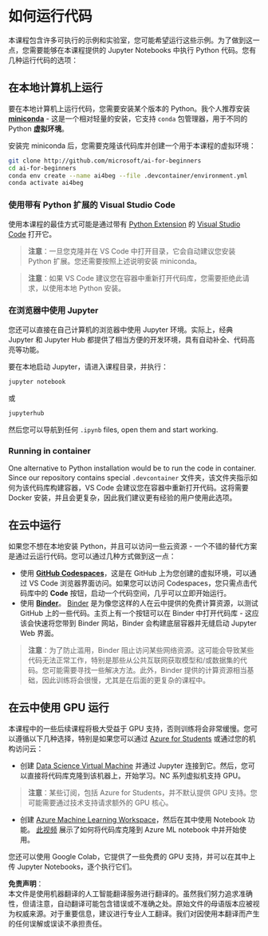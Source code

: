# 如何运行代码

本课程包含许多可执行的示例和实验室，您可能希望运行这些示例。为了做到这一点，您需要能够在本课程提供的 Jupyter Notebooks 中执行 Python 代码。您有几种运行代码的选项：

## 在本地计算机上运行

要在本地计算机上运行代码，您需要安装某个版本的 Python。我个人推荐安装 **[miniconda](https://conda.io/en/latest/miniconda.html)** - 这是一个相对轻量的安装，它支持 `conda` 包管理器，用于不同的 Python **虚拟环境**。

安装完 miniconda 后，您需要克隆该代码库并创建一个用于本课程的虚拟环境：

```bash
git clone http://github.com/microsoft/ai-for-beginners
cd ai-for-beginners
conda env create --name ai4beg --file .devcontainer/environment.yml
conda activate ai4beg
```

### 使用带有 Python 扩展的 Visual Studio Code

使用本课程的最佳方式可能是通过带有 [Python Extension](https://marketplace.visualstudio.com/items?itemName=ms-python.python&WT.mc_id=academic-77998-cacaste) 的 [Visual Studio Code](http://code.visualstudio.com/?WT.mc_id=academic-77998-cacaste) 打开它。

> **注意**：一旦您克隆并在 VS Code 中打开目录，它会自动建议您安装 Python 扩展。您还需要按照上述说明安装 miniconda。

> **注意**：如果 VS Code 建议您在容器中重新打开代码库，您需要拒绝此请求，以使用本地 Python 安装。

### 在浏览器中使用 Jupyter

您还可以直接在自己计算机的浏览器中使用 Jupyter 环境。实际上，经典 Jupyter 和 Jupyter Hub 都提供了相当方便的开发环境，具有自动补全、代码高亮等功能。

要在本地启动 Jupyter，请进入课程目录，并执行：

```bash
jupyter notebook
```
或
```bash
jupyterhub
```
然后您可以导航到任何 `.ipynb` files, open them and start working.

### Running in container

One alternative to Python installation would be to run the code in container. Since our repository contains special `.devcontainer` 文件夹，该文件夹指示如何为该代码库构建容器，VS Code 会建议您在容器中重新打开代码。这将需要 Docker 安装，并且会更复杂，因此我们建议更有经验的用户使用此选项。

## 在云中运行

如果您不想在本地安装 Python，并且可以访问一些云资源 - 一个不错的替代方案是通过云运行代码。您可以通过几种方式做到这一点：

* 使用 **[GitHub Codespaces](https://github.com/features/codespaces)**，这是在 GitHub 上为您创建的虚拟环境，可以通过 VS Code 浏览器界面访问。如果您可以访问 Codespaces，您只需点击代码库中的 **Code** 按钮，启动一个代码空间，几乎可以立即开始运行。
* 使用 **[Binder](https://mybinder.org/v2/gh/microsoft/ai-for-beginners/HEAD)**。 [Binder](https://mybinder.org) 是为像您这样的人在云中提供的免费计算资源，以测试 GitHub 上的一些代码。主页上有一个按钮可以在 Binder 中打开代码库 - 这应该会快速将您带到 Binder 网站，Binder 会构建底层容器并无缝启动 Jupyter Web 界面。

> **注意**：为了防止滥用，Binder 阻止访问某些网络资源。这可能会导致某些代码无法正常工作，特别是那些从公共互联网获取模型和/或数据集的代码。您可能需要寻找一些解决方法。此外，Binder 提供的计算资源相当基础，因此训练将会很慢，尤其是在后面的更复杂的课程中。

## 在云中使用 GPU 运行

本课程中的一些后续课程将极大受益于 GPU 支持，否则训练将会非常缓慢。您可以遵循以下几种选择，特别是如果您可以通过 [Azure for Students](https://azure.microsoft.com/free/students/?WT.mc_id=academic-77998-cacaste) 或通过您的机构访问云：

* 创建 [Data Science Virtual Machine](https://docs.microsoft.com/learn/modules/intro-to-azure-data-science-virtual-machine/?WT.mc_id=academic-77998-cacaste) 并通过 Jupyter 连接到它。然后，您可以直接将代码库克隆到该机器上，开始学习。NC 系列虚拟机支持 GPU。

> **注意**：某些订阅，包括 Azure for Students，并不默认提供 GPU 支持。您可能需要通过技术支持请求额外的 GPU 核心。

* 创建 [Azure Machine Learning Workspace](https://azure.microsoft.com/services/machine-learning/?WT.mc_id=academic-77998-cacaste)，然后在其中使用 Notebook 功能。 [此视频](https://azure-for-academics.github.io/quickstart/azureml-papers/) 展示了如何将代码库克隆到 Azure ML notebook 中并开始使用。

您还可以使用 Google Colab，它提供了一些免费的 GPU 支持，并可以在其中上传 Jupyter Notebooks，逐个执行它们。

**免责声明**：  
本文件是使用机器翻译的人工智能翻译服务进行翻译的。虽然我们努力追求准确性，但请注意，自动翻译可能包含错误或不准确之处。原始文件的母语版本应被视为权威来源。对于重要信息，建议进行专业人工翻译。我们对因使用本翻译而产生的任何误解或误读不承担责任。